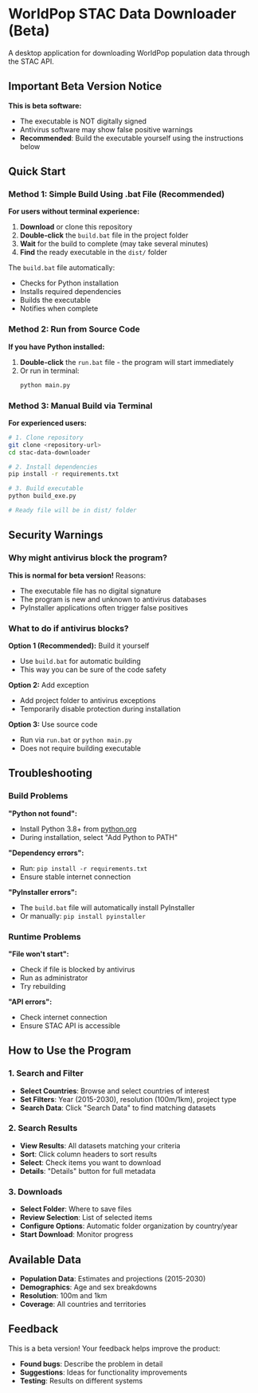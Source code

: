 # WorldPop STAC Data Downloader (Beta)

A desktop application for downloading WorldPop population data through the STAC API.

## Important Beta Version Notice

**This is beta software:**
- The executable is NOT digitally signed
- Antivirus software may show false positive warnings
- **Recommended**: Build the executable yourself using the instructions below

## Quick Start

### Method 1: Simple Build Using .bat File (Recommended)

**For users without terminal experience:**

1. **Download** or clone this repository
2. **Double-click** the `build.bat` file in the project folder
3. **Wait** for the build to complete (may take several minutes)
4. **Find** the ready executable in the `dist/` folder

The `build.bat` file automatically:
- Checks for Python installation
- Installs required dependencies
- Builds the executable
- Notifies when complete

### Method 2: Run from Source Code

**If you have Python installed:**

1. **Double-click** the `run.bat` file - the program will start immediately
2. Or run in terminal:
   ```bash
   python main.py
   ```

### Method 3: Manual Build via Terminal

**For experienced users:**

```bash
# 1. Clone repository
git clone <repository-url>
cd stac-data-downloader

# 2. Install dependencies
pip install -r requirements.txt

# 3. Build executable
python build_exe.py

# Ready file will be in dist/ folder
```

## Security Warnings

### Why might antivirus block the program?

**This is normal for beta version!** Reasons:

- The executable file has no digital signature
- The program is new and unknown to antivirus databases
- PyInstaller applications often trigger false positives

### What to do if antivirus blocks?

**Option 1 (Recommended):** Build it yourself
- Use `build.bat` for automatic building
- This way you can be sure of the code safety

**Option 2:** Add exception
- Add project folder to antivirus exceptions
- Temporarily disable protection during installation

**Option 3:** Use source code
- Run via `run.bat` or `python main.py`
- Does not require building executable

## Troubleshooting

### Build Problems

**"Python not found":**
- Install Python 3.8+ from [python.org](https://python.org)
- During installation, select "Add Python to PATH"

**"Dependency errors":**
- Run: `pip install -r requirements.txt`
- Ensure stable internet connection

**"PyInstaller errors":**
- The `build.bat` file will automatically install PyInstaller
- Or manually: `pip install pyinstaller`

### Runtime Problems

**"File won't start":**
- Check if file is blocked by antivirus
- Run as administrator
- Try rebuilding

**"API errors":**
- Check internet connection
- Ensure STAC API is accessible

## How to Use the Program

### 1. Search and Filter
- **Select Countries**: Browse and select countries of interest
- **Set Filters**: Year (2015-2030), resolution (100m/1km), project type
- **Search Data**: Click "Search Data" to find matching datasets

### 2. Search Results
- **View Results**: All datasets matching your criteria
- **Sort**: Click column headers to sort results
- **Select**: Check items you want to download
- **Details**: "Details" button for full metadata

### 3. Downloads
- **Select Folder**: Where to save files
- **Review Selection**: List of selected items
- **Configure Options**: Automatic folder organization by country/year
- **Start Download**: Monitor progress

## Available Data

- **Population Data**: Estimates and projections (2015-2030)
- **Demographics**: Age and sex breakdowns
- **Resolution**: 100m and 1km
- **Coverage**: All countries and territories

## Feedback

This is a beta version! Your feedback helps improve the product:

- **Found bugs**: Describe the problem in detail
- **Suggestions**: Ideas for functionality improvements
- **Testing**: Results on different systems
